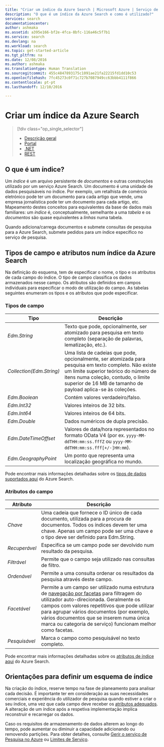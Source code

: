 ```yaml
---
title: "Criar um índice da Azure Search | Microsoft Azure | Serviço de pesquisa em nuvem alojado"
description: "O que é um índice da Azure Search e como é utilizado?"
services: search
documentationcenter: 
author: ashmaka
ms.assetid: a395e166-bf2e-4fca-8bfc-116a46c5f7b1
ms.service: search
ms.devlang: na
ms.workload: search
ms.topic: get-started-article
ms.tgt_pltfrm: na
ms.date: 12/08/2016
ms.author: ashmaka
ms.translationtype: Human Translation
ms.sourcegitcommit: 455c4847893175c1091ae21fa22215fd1dd10c53
ms.openlocfilehash: 7fc45273c0f71c727b7087949cc63bbb4111f866
ms.contentlocale: pt-pt
ms.lasthandoff: 12/10/2016

---
```

# <a name="create-an-azure-search-index"></a>Criar um índice da Azure Search
> [!div class="op_single_selector"]
> * [Descrição geral](search-what-is-an-index.md)
> * [Portal](search-create-index-portal.md)
> * [.NET](search-create-index-dotnet.md)
> * [REST](search-create-index-rest-api.md)
> 
> 

## <a name="what-is-an-index"></a>O que é um índice?
Um *índice* é um arquivo persistente de *documentos* e outras construções utilizado por um serviço Azure Search. Um documento é uma unidade de dados pesquisáveis no índice. Por exemplo, um retalhista de comércio eletrónico pode ter um documento para cada artigo que vende, uma empresa jornalística pode ter um documento para cada artigo, etc. Mapeamento destes conceitos para equivalentes da base de dados mais familiares: um *índice* é, conceptualmente, semelhante a uma *tabela* e os *documentos* são quase equivalentes a *linhas* numa tabela.

Quando adiciona/carrega documentos e submete consultas de pesquisa para a Azure Search, submete pedidos para um índice específico no serviço de pesquisa. 

## <a name="field-types-and-attributes-in-an-azure-search-index"></a>Tipos de campo e atributos num índice da Azure Search
Na definição do esquema, tem de especificar o nome, o tipo e os atributos de cada campo do índice. O tipo de campo classifica os dados armazenados nesse campo. Os atributos são definidos em campos individuais para especificar o modo de utilização do campo. As tabelas seguintes enumeram os tipos e os atributos que pode especificar.

### <a name="field-types"></a>Tipos de campo
| Tipo | Descrição |
| --- | --- |
| *Edm.String* |Texto que pode, opcionalmente, ser atomizado para pesquisa em texto completo (separação de palavras, lematização, etc.). |
| *Collection(Edm.String)* |Uma lista de cadeias que pode, opcionalmente, ser atomizada para pesquisa em texto completo. Não existe um limite superior teórico do número de itens numa coleção, contudo, o limite superior de 16 MB de tamanho de payload aplica-se às coleções. |
| *Edm.Boolean* |Contém valores verdadeiro/falso. |
| *Edm.Int32* |Valores inteiros de 32 bits. |
| *Edm.Int64* |Valores inteiros de 64 bits. |
| *Edm.Double* |Dados numéricos de dupla precisão. |
| *Edm.DateTimeOffset* |Valores de data/hora representados no formato OData V4 (por ex. `yyyy-MM-ddTHH:mm:ss.fffZ` ou `yyyy-MM-ddTHH:mm:ss.fff[+/-]HH:mm`). |
| *Edm.GeographyPoint* |Um ponto que representa uma localização geográfica no mundo. |

Pode encontrar mais informações detalhadas sobre os [tipos de dados suportados aqui](https://docs.microsoft.com/rest/api/searchservice/Supported-data-types) do Azure Search.

### <a name="field-attributes"></a>Atributos do campo
| Atributo | Descrição |
| --- | --- |
| *Chave* |Uma cadeia que fornece o ID único de cada documento, utilizada para a procura de documentos. Todos os índices devem ter uma chave. Apenas um campo pode ser uma chave e o tipo deve ser definido para Edm.String. |
| *Recuperável* |Especifica se um campo pode ser devolvido num resultado da pesquisa. |
| *Filtrável* |Permite que o campo seja utilizado nas consultas de filtro.  |
| *Ordenável* |Permite a uma consulta ordenar os resultados da pesquisa através deste campo. |
| *Facetável* |Permite a um campo ser utilizado numa estrutura de [navegação por facetas](search-faceted-navigation.md) para filtragem do utilizador auto-direcionada. Geralmente os campos com valores repetitivos que pode utilizar para agrupar vários documentos (por exemplo, vários documentos que se inserem numa única marca ou categoria de serviço) funcionam melhor como facetas. |
| *Pesquisável* |Marca o campo como pesquisável no texto completo. |

Pode encontrar mais informações detalhadas sobre os [atributos de índice aqui](https://docs.microsoft.com/rest/api/searchservice/Create-Index) do Azure Search.

## <a name="guidance-for-defining-an-index-schema"></a>Orientações para definir um esquema de índice
Na criação do índice, reserve tempo na fase de planeamento para analisar cada decisão. É importante ter em consideração as suas necessidades comerciais e experiência do utilizador de pesquisa quando estiver a criar o seu índice, uma vez que cada campo deve receber os [atributos adequados](https://docs.microsoft.com/rest/api/searchservice/Create-Index). A alteração de um índice após a respetiva implementação implica reconstruir e recarregar os dados.

Caso os requisitos de armazenamento de dados alterem ao longo do tempo, pode aumentar ou diminuir a capacidade adicionando ou removendo partições. Para obter detalhes, consulte [Gerir o serviço de Pesquisa no Azure](search-manage.md) ou [Limites de Serviço](search-limits-quotas-capacity.md).


